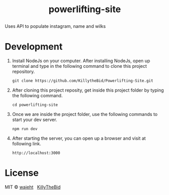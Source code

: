 # <p align="center">powerlifting-site</p>

Uses API to populate instagram, name and wilks

# Development
1. Install NodeJs on your computer. After installing NodeJs, open up terminal and type in the following command to clone this project repository.
    
    ````
    git clone https://github.com/KillytheBid/Powerlifting-Site.git
    ````
2. After cloning this project reposity, get inside this project folder by typing the following command.
   
    ````
    cd powerlifting-site
    ````
3. Once we are inside the project folder, use the following commands to start your dev server.
   
    ````
    npm run dev
    ````
4. After starting the server, you can open up a browser and visit at following link.
  
   ````
   http://localhost:3000
   ````

# License

MIT © [wajeht](https://github.com/wajeht) ‏‎ ‎‏‎ 
[KillyTheBid](https://github.com/KillyTheBid)
